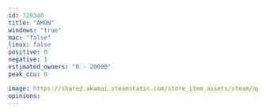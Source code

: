 ```yaml
---
id: 729340
title: "AMON"
windows: "true"
mac: "false"
linux: false
positive: 0
negative: 1
estimated_owners: "0 - 20000"
peak_ccu: 0

image: https://shared.akamai.steamstatic.com/store_item_assets/steam/apps/729340/header.jpg?t=1511927994
opinions:
---
```

